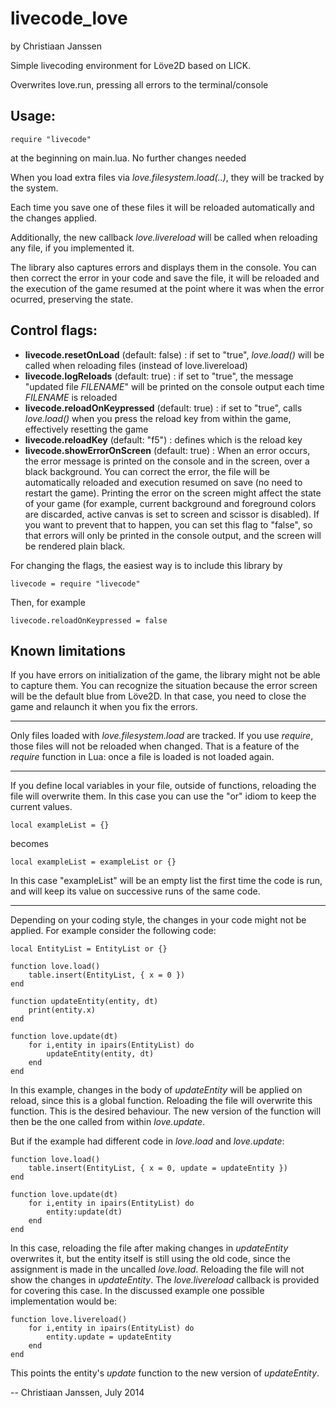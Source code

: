 livecode_love
=============
by Christiaan Janssen


Simple livecoding environment for Löve2D based on LICK.

Overwrites love.run, pressing all errors to the terminal/console


Usage:
------

	require "livecode" 

at the beginning on main.lua.  No further changes needed


When you load extra files via _love.filesystem.load(..)_, they will be tracked by the system.

Each time you save one of these files it will be reloaded automatically and the changes applied.

Additionally, the new callback _love.livereload_ will be called when reloading any file, if you implemented it. 

The library also captures errors and displays them in the console.  You can then correct the error in your code and save the file, it will be reloaded and the execution of the game resumed at the point where it was when the error ocurred, preserving the state.



Control flags:
--------------
 - **livecode.resetOnLoad** (default: false) :  if set to "true", _love.load()_ will be called when reloading files (instead of love.livereload)
 - **livecode.logReloads**  (default: true) :  if set to "true", the message "updated file _FILENAME_" will be printed on the console output each time _FILENAME_ is reloaded
 - **livecode.reloadOnKeypressed**  (default: true) :  if set to "true", calls _love.load()_ when you press the reload key from within the game, effectively resetting the game 
 - **livecode.reloadKey** (default: "f5") : defines which is the reload key
 - **livecode.showErrorOnScreen** (default: true) :  When an error occurs, the error message is printed on the console and in the screen, over a black background.  You can correct the error, the file will be automatically reloaded and execution resumed on save (no need to restart the game).  Printing the error on the screen might affect the state of your game (for example, current background and foreground colors are discarded, active canvas is set to screen and scissor is disabled). If you want to prevent that to happen, you can set this flag to "false", so that errors will only be printed in the console output, and the screen will be rendered plain black.

For changing the flags, the easiest way is to include this library by

	livecode = require "livecode"

Then, for example

	livecode.reloadOnKeypressed = false


Known limitations
-----------------

If you have errors on initialization of the game, the library might not be able to capture them.  You can recognize the situation because the error screen will be the default blue from Löve2D.  In that case, you need to close the game and relaunch it when you fix the errors.

---
Only files loaded with _love.filesystem.load_ are tracked.  If you use _require_, those files will not be reloaded when changed.  That is a feature of the _require_ function in Lua: once a file is loaded is not loaded again.

---
If you define local variables in your file, outside of functions, reloading the file will overwrite them.  In this case you can use the "or" idiom to keep the current values.

	local exampleList = {}

becomes

	local exampleList = exampleList or {}

In this case "exampleList" will be an empty list the first time the code is run, and will keep its value on successive runs of the same code.

---
Depending on your coding style, the changes in your code might not be applied.  For example consider the following code:

	local EntityList = EntityList or {}

	function love.load()
		table.insert(EntityList, { x = 0 })
	end

	function updateEntity(entity, dt)
		print(entity.x)
	end

	function love.update(dt)
		for i,entity in ipairs(EntityList) do
			updateEntity(entity, dt)
		end
	end

In this example, changes in the body of _updateEntity_ will be applied on reload, since this is a global function.  Reloading the file will overwrite this function.  This is the desired behaviour.  The new version of the function will then be the one called from within _love.update_.

But if the example had different code in _love.load_ and _love.update_:

	function love.load()
		table.insert(EntityList, { x = 0, update = updateEntity })
	end

	function love.update(dt)
		for i,entity in ipairs(EntityList) do
			entity:update(dt)
		end
	end

In this case, reloading the file after making changes in _updateEntity_ overwrites it, but the entity itself is still using the old code, since the assignment is made in the uncalled _love.load_.  Reloading the file will not show the changes in _updateEntity_.
The _love.livereload_ callback is provided for covering this case. In the discussed example one possible implementation would be:

	function love.livereload()
		for i,entity in ipairs(EntityList) do
			entity.update = updateEntity
		end
	end

This points the entity's _update_ function to the new version of _updateEntity_.

-- Christiaan Janssen, July 2014
